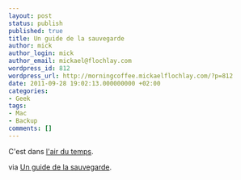 ```yaml
---
layout: post
status: publish
published: true
title: Un guide de la sauvegarde
author: mick
author_login: mick
author_email: mickael@flochlay.com
wordpress_id: 812
wordpress_url: http://morningcoffee.mickaelflochlay.com/?p=812
date: 2011-09-28 19:02:13.000000000 +02:00
categories:
- Geek
tags:
- Mac
- Backup
comments: []
---
```

C'est dans <a href="http://mickaelflochlay.com/blog/56/7-tips-to-create-a-safe-and-consistent-backup-strategy-as-a-mac-user">l'air du temps</a>.

via <a href="http://www.macgeneration.com/unes/voir/130252/un-guide-de-la-sauvegarde">Un guide de la sauvegarde</a>.
